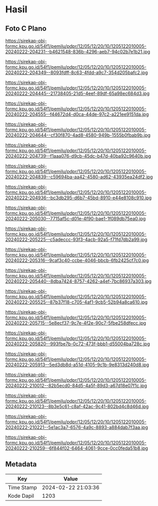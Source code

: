 # Hasil

## Foto C Plano

https://sirekap-obj-formc.kpu.go.id/54f1/pemilu/pdpr/12/05/12/20/10/1205122010005-20240222-204231--b4621548-836b-4296-aeb7-94c02b7e1b21.jpg

https://sirekap-obj-formc.kpu.go.id/54f1/pemilu/pdpr/12/05/12/20/10/1205122010005-20240222-204349--8093fdff-8c63-4fdd-a9c7-354d205bafc2.jpg

https://sirekap-obj-formc.kpu.go.id/54f1/pemilu/pdpr/12/05/12/20/10/1205122010005-20240222-204445--21738405-21d5-4eef-89df-65a98ec684d3.jpg

https://sirekap-obj-formc.kpu.go.id/54f1/pemilu/pdpr/12/05/12/20/10/1205122010005-20240222-204555--f44672d4-d0ca-44de-97c2-a221ee9151da.jpg

https://sirekap-obj-formc.kpu.go.id/54f1/pemilu/pdpr/12/05/12/20/10/1205122010005-20240222-204644--cf30f870-4ad8-4580-949b-1555b0fbab9b.jpg

https://sirekap-obj-formc.kpu.go.id/54f1/pemilu/pdpr/12/05/12/20/10/1205122010005-20240222-204739--f1aaa076-d9cb-45dc-b47d-40ba92c9640b.jpg

https://sirekap-obj-formc.kpu.go.id/54f1/pemilu/pdpr/12/05/12/20/10/1205122010005-20240222-204839--c59694ba-aa42-4580-ad62-43935ea24df2.jpg

https://sirekap-obj-formc.kpu.go.id/54f1/pemilu/pdpr/12/05/12/20/10/1205122010005-20240222-204936--bc3db295-d6b7-45bd-8910-e44e8108c910.jpg

https://sirekap-obj-formc.kpu.go.id/54f1/pemilu/pdpr/12/05/12/20/10/1205122010005-20240222-205030--7715af5c-d01e-4f90-bae1-1f089db75ea0.jpg

https://sirekap-obj-formc.kpu.go.id/54f1/pemilu/pdpr/12/05/12/20/10/1205122010005-20240222-205225--c5adeccc-93f3-4acb-92a5-f71fd7db2a99.jpg

https://sirekap-obj-formc.kpu.go.id/54f1/pemilu/pdpr/12/05/12/20/10/1205122010005-20240222-205316--9caf3c40-ccbe-4046-bbcb-6fb2425cf7c0.jpg

https://sirekap-obj-formc.kpu.go.id/54f1/pemilu/pdpr/12/05/12/20/10/1205122010005-20240222-205440--8dba7424-8757-4262-a4ef-7bc86937a303.jpg

https://sirekap-obj-formc.kpu.go.id/54f1/pemilu/pdpr/12/05/12/20/10/1205122010005-20240222-205525--87b37f18-c705-4af1-9cb5-52b94a8ca610.jpg

https://sirekap-obj-formc.kpu.go.id/54f1/pemilu/pdpr/12/05/12/20/10/1205122010005-20240222-205715--5e8ecf37-9c7e-4f2e-90c7-5fbe258dfecc.jpg

https://sirekap-obj-formc.kpu.go.id/54f1/pemilu/pdpr/12/05/12/20/10/1205122010005-20240222-205820--993fbe7b-0c72-473f-bbb1-d55004ba728c.jpg

https://sirekap-obj-formc.kpu.go.id/54f1/pemilu/pdpr/12/05/12/20/10/1205122010005-20240222-205913--5ed3db8d-a51d-4105-9c1b-9e8313d240d8.jpg

https://sirekap-obj-formc.kpu.go.id/54f1/pemilu/pdpr/12/05/12/20/10/1205122010005-20240222-210012--82b5ecd0-84d5-4a5f-89d3-a67d18e07f1c.jpg

https://sirekap-obj-formc.kpu.go.id/54f1/pemilu/pdpr/12/05/12/20/10/1205122010005-20240222-210123--8b3e5c61-c8af-42ac-9c41-802bd4c8d46d.jpg

https://sirekap-obj-formc.kpu.go.id/54f1/pemilu/pdpr/12/05/12/20/10/1205122010005-20240222-210221--5e1ac3a7-6576-4a9c-8893-a884dab7f3aa.jpg

https://sirekap-obj-formc.kpu.go.id/54f1/pemilu/pdpr/12/05/12/20/10/1205122010005-20240222-210259--6f844f02-6464-4061-9cce-0cc0feda51b8.jpg


## Metadata

| Key        | Value               |
| ---------- | ------------------- |
| Time Stamp | 2024-02-22 21:03:36 |
| Kode Dapil | 1203                |




